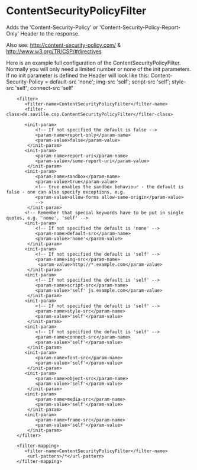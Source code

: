 ContentSecurityPolicyFilter
===========================

Adds the 'Content-Security-Policy' or 'Content-Security-Policy-Report-Only' Header to the response. 

Also see: http://content-security-policy.com/ & http://www.w3.org/TR/CSP/#directives

Here is an example full configuration of the ContentSecurityPolicyFilter. 
Normally you will only need a limited number or none of the init parameters. If no init parameter is defined the Header will look like this:
Content-Security-Policy = default-src 'none'; img-src 'self'; script-src 'self'; style-src 'self'; connect-src 'self'
 
        <filter>
           <filter-name>ContentSecurityPolicyFilter</filter-name>
           <filter-class>de.saville.csp.ContentSecurityPolicyFilter</filter-class>
           
           <init-param>
               <!-- If not specified the default is false -->
               <param-name>report-only</param-name>
               <param-value>false</param-value>
            </init-param>
           <init-param>
               <param-name>report-uri</param-name>
               <param-value>/some-report-uri</param-value>
            </init-param>
           <init-param>
               <param-name>sandbox</param-name>
               <param-value>true</param-value>
               <!-- true enables the sandbox behaviour - the default is false - one can also specify exceptions, e.g.
               <param-value>allow-forms allow-same-origin</param-value>
               -->
            </init-param>
           <!-- Remember that special keywords have to be put in single quotes, e.g. 'none', 'self' -->
           <init-param>
               <!-- If not specified the default is 'none' -->
               <param-name>default-src</param-name>
               <param-value>'none'</param-value>
            </init-param>
           <init-param>
               <!-- If not specified the default is 'self' -->
               <param-name>img-src</param-name>
                <param-value>http://*.example.com</param-value>
            </init-param>
           <init-param>
               <!-- If not specified the default is 'self' -->
               <param-name>script-src</param-name>
               <param-value>'self' js.example.com</param-value>
            </init-param>
           <init-param>
               <!-- If not specified the default is 'self' -->
               <param-name>style-src</param-name>
               <param-value>'self'</param-value>
            </init-param>  
           <init-param>
               <!-- If not specified the default is 'self' -->
               <param-name>connect-src</param-name>
               <param-value>'self'</param-value>
            </init-param> 
           <init-param>
               <param-name>font-src</param-name>
               <param-value>'self'</param-value>
            </init-param>   
           <init-param>
               <param-name>object-src</param-name>
               <param-value>'self'</param-value>
            </init-param>  
           <init-param>
               <param-name>media-src</param-name>
               <param-value>'self'</param-value>
            </init-param> 
           <init-param>
               <param-name>frame-src</param-name>
               <param-value>'self'</param-value>
            </init-param> 
        </filter>
        
        <filter-mapping> 
           <filter-name>ContentSecurityPolicyFilter</filter-name>
            <url-pattern>/*</url-pattern>
        </filter-mapping>
